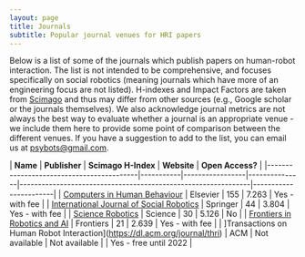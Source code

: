 ```yaml
---
layout: page
title: Journals
subtitle: Popular journal venues for HRI papers
---
```

Below is a list of some of the journals which publish papers on human-robot interaction. The list is not intended to be comprehensive, and focuses specifically on social robotics (meaning journals which have more of an engineering focus are not listed). H-indexes and Impact Factors are taken from [Scimago](https://www.scimagojr.com/) and thus may differ from other sources (e.g., Google scholar or the journals themselves). We also acknowledge journal metrics are not always the best way to evaluate whether a journal is an appropriate venue - we include them here to provide some point of comparison between the different venues. If you have a suggestion to add to the list, you can email us at psybots@gmail.com.

| **Name**                                     | **Publisher** | **Scimago H-Index** | **Website**                                                       | **Open Access?**          |
|------------------------------------------|-----------|-----------------|---------------|---------------------------------------------------------------|-----------------------|
| [Computers in Human Behaviour](https://www.journals.elsevier.com/computers-in-human-behavior)             | Elsevier  | 155             | 7.263    | Yes - with fee        |
| [International Journal of Social Robotics](https://www.springer.com/journal/12369)    | Springer  | 44              | 3.804                        | Yes - with fee        |
| [Science Robotics](https://robotics.sciencemag.org/ )                             | Science   | 30              | 5.126                            | No                    |
| [Frontiers in Robotics and AI](https://www.frontiersin.org/journals/robotics-and-ai)             | Frontiers | 21              | 2.639             | Yes - with fee        |
| ]Transactions on Human Robot Interaction](https://dl.acm.org/journal/thri)    | ACM       | Not available   | Not available |                      | Yes - free until 2022 |
